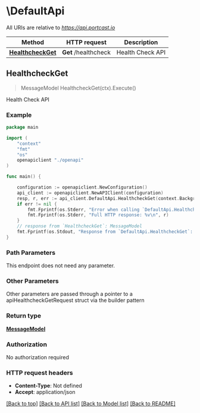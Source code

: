# \DefaultApi

All URIs are relative to *https://api.portcast.io*

Method | HTTP request | Description
------------- | ------------- | -------------
[**HealthcheckGet**](DefaultApi.md#HealthcheckGet) | **Get** /healthcheck | Health Check API



## HealthcheckGet

> MessageModel HealthcheckGet(ctx).Execute()

Health Check API

### Example

```go
package main

import (
    "context"
    "fmt"
    "os"
    openapiclient "./openapi"
)

func main() {

    configuration := openapiclient.NewConfiguration()
    api_client := openapiclient.NewAPIClient(configuration)
    resp, r, err := api_client.DefaultApi.HealthcheckGet(context.Background()).Execute()
    if err != nil {
        fmt.Fprintf(os.Stderr, "Error when calling `DefaultApi.HealthcheckGet``: %v\n", err)
        fmt.Fprintf(os.Stderr, "Full HTTP response: %v\n", r)
    }
    // response from `HealthcheckGet`: MessageModel
    fmt.Fprintf(os.Stdout, "Response from `DefaultApi.HealthcheckGet`: %v\n", resp)
}
```

### Path Parameters

This endpoint does not need any parameter.

### Other Parameters

Other parameters are passed through a pointer to a apiHealthcheckGetRequest struct via the builder pattern


### Return type

[**MessageModel**](MessageModel.md)

### Authorization

No authorization required

### HTTP request headers

- **Content-Type**: Not defined
- **Accept**: application/json

[[Back to top]](#) [[Back to API list]](../README.md#documentation-for-api-endpoints)
[[Back to Model list]](../README.md#documentation-for-models)
[[Back to README]](../README.md)

